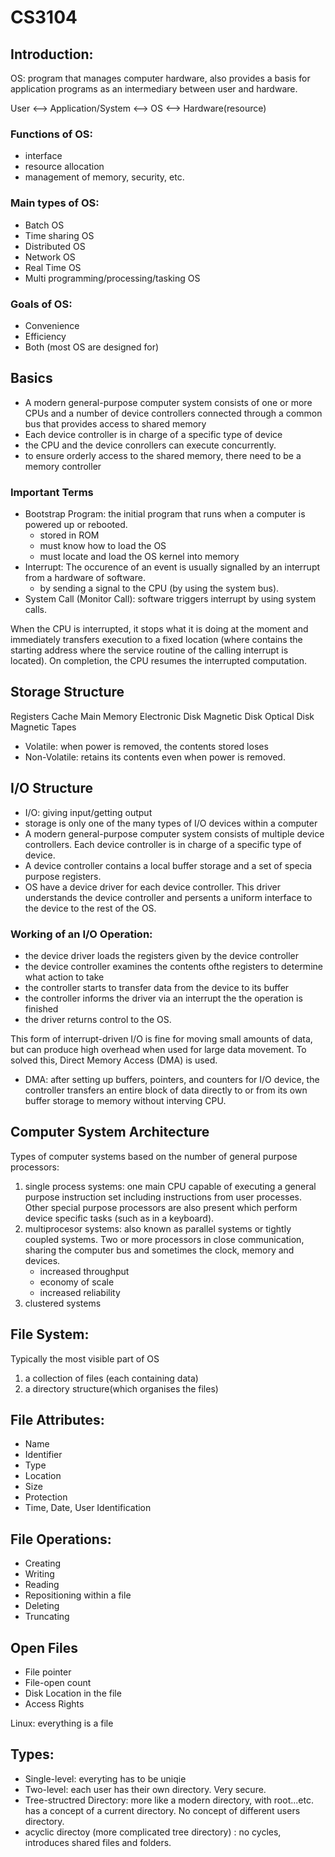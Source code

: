 # CS3104

 ## Introduction:

OS: program that manages computer hardware, also provides a basis for application programs as an intermediary between user and hardware.

User <--> Application/System <--> OS <--> Hardware(resource) 

### Functions of OS:
* interface
* resource allocation
* management of memory, security, etc.

### Main types of OS:
* Batch OS
* Time sharing OS
* Distributed OS
* Network OS
* Real Time OS 
* Multi programming/processing/tasking OS

### Goals of OS:
* Convenience
* Efficiency
* Both (most OS are designed for) 

## Basics

* A modern general-purpose computer system consists of one or more CPUs and a number of device controllers connected through a common bus that provides access to shared memory
* Each device controller is in charge of a specific type of device
* the CPU and the device conrollers can execute concurrently.
*  to ensure orderly access to the shared memory, there need to be a memory controller

### Important Terms
* Bootstrap Program: the initial program that runs when a computer is powered up or rebooted. 
    * stored in ROM
    * must know how to load the OS 
    * must locate and load the OS kernel into memory
* Interrupt: The occurence of an event is usually signalled by an interrupt from a hardware of software.
    * by sending a signal to the CPU (by using the system bus).
* System Call (Monitor Call): software triggers interrupt by using system calls.

When the CPU is interrupted, it stops what it is doing at the moment and immediately transfers execution to a fixed location (where contains the starting address where the service routine of the calling interrupt is located). On completion, the CPU resumes the interrupted computation. 



## Storage Structure

Registers
Cache
Main Memory
Electronic Disk
Magnetic Disk
Optical Disk
Magnetic Tapes

* Volatile: when power is removed, the contents stored loses
* Non-Volatile: retains its contents even when power is removed.

## I/O Structure

* I/O: giving input/getting output
* storage is only one of the many types of I/O devices within a computer
* A modern general-purpose computer system consists of multiple device controllers. Each device controller is in charge of a specific type of device.
* A device controller contains a local buffer storage and a set of specia purpose registers.
* OS have a device driver for each device controller. This driver understands the device controller and persents a uniform interface to the device to the rest of the OS.

### Working of an I/O Operation:
* the device driver loads the registers given by the device controller
* the device controller examines the contents ofthe registers to determine what action to take
* the controller starts to transfer data from the device to its buffer
* the controller informs the driver via an interrupt the the operation is finished
* the driver returns control to the OS.

This form of interrupt-driven I/O is fine for moving small amounts of data, but can produce high overhead when used for large data movement. To solved this, Direct Memory Access (DMA) is used.

* DMA: after setting up buffers, pointers, and counters for I/O device, the controller transfers an entire block of data directly to or from its own buffer storage to memory without interving CPU.

## Computer System Architecture
Types of computer systems based on the number of general purpose processors:
1. single process systems: one main CPU capable of executing a general purpose instruction set including instructions from user processes. Other special purpose processors are also present which perform device specific tasks (such as in a keyboard).
2. multiprocesor systems: also known as parallel systems or tightly coupled systems. Two or more processors in  close communication, sharing the computer bus and sometimes the clock, memory and devices.
    * increased throughput
    * economy of scale
    * increased reliability
3. clustered systems


















































## File System:
Typically the most visible part of OS

1. a collection of files (each containing data)
2. a directory structure(which organises the files)

## File Attributes:

* Name
* Identifier
* Type
* Location
* Size
* Protection
* Time, Date, User Identification

## File Operations:

* Creating
* Writing
* Reading
* Repositioning within a file
* Deleting
* Truncating

## Open Files

* File pointer 
* File-open count
* Disk Location in the file
* Access Rights


Linux: everything is a file

## Types:

* Single-level: everyting has to be uniqie
* Two-level: each user has their own directory. Very secure.
* Tree-structred Directory: more like a modern directory, with root...etc. has a concept of a current directory. No concept of different users directory.
* acyclic directoy (more complicated tree directory) : no cycles, introduces shared files and folders. 
